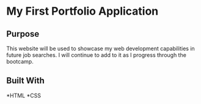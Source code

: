 # My First Portfolio Application

## Purpose
This website will be used to showcase my web development capabilities in future job searches. I will continue to add to it as I progress through the bootcamp.

## Built With
*HTML
*CSS